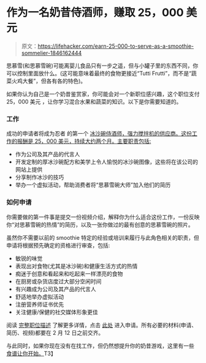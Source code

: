 # 作为一名奶昔侍酒师，赚取 25，000 美元

> 原文：<https://lifehacker.com/earn-25-000-to-serve-as-a-smoothie-sommelier-1846162444>

思慕雪(和思慕雪碗)可能离婴儿食品只有一步之遥，但与小罐子里的东西不同，你可以控制里面放什么。(这可能意味着最终的食物更接近“Tutti Frutti”，而不是“蔬菜火鸡大餐”，但各有各的特色)。



如果你认为自己是一个奶昔鉴赏家，你可能会对一个新职位感兴趣，这个职位支付 25，000 美元 ，让你学习混合水果和蔬菜的知识。以下是你需要知道的。

### 工作

成功的申请者将成为忍者 的第一个 [冰沙碗侍酒师，强力搅拌机的供应商。这份工作的报酬是 25，000 美元，持续大约两个月。主要职责包括:](https://m.sharkninja.com/careers/27fafd9d-a014-4121-b9da-29ad1419f151/)

*   作为公司及其产品的代言人
*   开发定制的厚冰沙碗配方和美学上令人愉悦的冰沙碗图像，这些将在该公司的网站上提供
*   分享制作冰沙的技巧
*   举办一个虚拟活动，帮助消费者将“思慕雪碗大师”加入他们的简历

### 如何申请

你需要做的第一件事是提交一份视频介绍，解释你为什么适合这份工作，一份反映你“对思慕雪碗的热情”的简历，以及一张你做过的最有创意的思慕雪碗的照片。

虽然你不需要以前的 smoothie 特定的经验或培训来履行与此角色相关的职责，但申请将根据预先确定的资格进行审查，包括:

*   敏锐的味觉
*   表现出对食物(尤其是冰沙碗)和健康生活方式的热情
*   痴迷于创意和看起来和吃起来一样漂亮的食物
*   在厨房或杂货店度过大部分空闲时间
*   有兴趣成为公司及其产品的代言人
*   舒适地举办虚拟活动
*   注册营养师证书优先
*   关注健康/保健的社交媒体形象更佳

阅读 [完整职位描述](https://m.sharkninja.com/careers/27fafd9d-a014-4121-b9da-29ad1419f151/) 了解更多详情，点击 [此处](https://jobs.lever.co/sharkninja/27fafd9d-a014-4121-b9da-29ad1419f151/apply) 进入申请。所有必要的材料(申请、简历、视频)都要在 2 月 12 日之前交齐。

与此同时，如果你现在没有在找工作，但仍然想提升你的奶昔游戏，这里有一些 [食谱让你开始。](https://www.ninjakitchen.com/recipes/?q=&sort=Newest&tags=&page=1)T3】